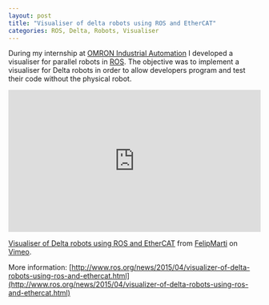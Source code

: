 ```yaml
---
layout: post
title: "Visualiser of delta robots using ROS and EtherCAT"
categories: ROS, Delta, Robots, Visualiser
---
```


During my internship at [OMRON Industrial Automation](http://www.industrial.omron.eu) I developed a visualiser for parallel robots in [ROS](http://www.ros.org/).
The objective was to implement a visualiser for Delta robots in order to allow developers program and test their code without the physical robot.
 

<div style="padding:56.25% 0 0 0;position:relative;"><iframe src="https://player.vimeo.com/video/118338456" style="position:absolute;top:0;left:0;width:100%;height:100%;" frameborder="0" webkitallowfullscreen mozallowfullscreen allowfullscreen></iframe></div><script src="https://player.vimeo.com/api/player.js"></script>
<p><a href="https://vimeo.com/118338456">Visualiser of Delta robots using ROS and EtherCAT</a> from <a href="https://vimeo.com/felipmarti">FelipMarti</a> on <a href="https://vimeo.com">Vimeo</a>.</p>


More information: 
[http://www.ros.org/news/2015/04/visualizer-of-delta-robots-using-ros-and-ethercat.html](http://www.ros.org/news/2015/04/visualizer-of-delta-robots-using-ros-and-ethercat.html)



